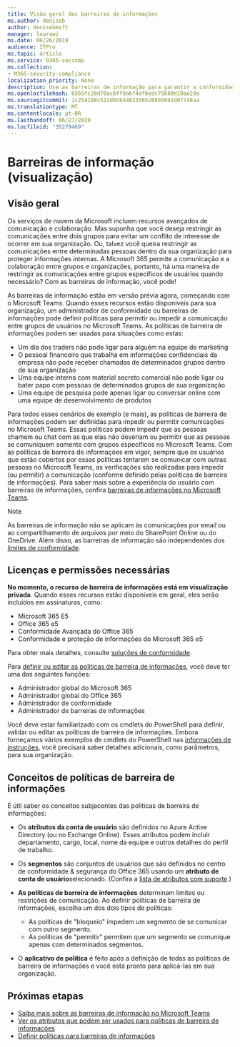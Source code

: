 ```yaml
---
title: Visão geral das barreiras de informações
ms.author: deniseb
author: denisebmsft
manager: laurawi
ms.date: 06/26/2019
audience: ITPro
ms.topic: article
ms.service: O365-seccomp
ms.collection:
- M365-security-compliance
localization_priority: None
description: Use as barreiras de informação para garantir a conformidade de comunicação usando o Microsoft Teams em sua organização.
ms.openlocfilehash: 6565fc28d70ac6ff9a6f4df6edc75b89d19ae29a
ms.sourcegitcommit: 1c254108c522d0cb44023565268b5041d07748aa
ms.translationtype: MT
ms.contentlocale: pt-BR
ms.lasthandoff: 06/27/2019
ms.locfileid: "35279469"
---
```

# <a name="information-barriers-preview"></a>Barreiras de informação (visualização)

## <a name="overview"></a>Visão geral

Os serviços de nuvem da Microsoft incluem recursos avançados de comunicação e colaboração. Mas suponha que você deseja restringir as comunicações entre dois grupos para evitar um conflito de interesse de ocorrer em sua organização. Ou, talvez você queira restringir as comunicações entre determinadas pessoas dentro da sua organização para proteger informações internas. A Microsoft 365 permite a comunicação e a colaboração entre grupos e organizações, portanto, há uma maneira de restringir as comunicações entre grupos específicos de usuários quando necessário? Com as barreiras de informação, você pode! 

As barreiras de informação estão em versão prévia agora, começando com o Microsoft Teams. Quando esses recursos estão disponíveis para sua organização, um administrador de conformidade ou barreiras de informações pode definir políticas para permitir ou impedir a comunicação entre grupos de usuários no Microsoft Teams. As políticas de barreira de informações podem ser usadas para situações como estas:

- Um dia dos traders não pode ligar para alguém na equipe de marketing
- O pessoal financeiro que trabalha em informações confidenciais da empresa não pode receber chamadas de determinados grupos dentro de sua organização
- Uma equipe interna com material secreto comercial não pode ligar ou bater papo com pessoas de determinados grupos de sua organização
- Uma equipe de pesquisa pode apenas ligar ou conversar online com uma equipe de desenvolvimento de produtos

Para todos esses cenários de exemplo (e mais), as políticas de barreira de informações podem ser definidas para impedir ou permitir comunicações no Microsoft Teams. Essas políticas podem impedir que as pessoas chamem ou chat com as que elas não deveriam ou permitir que as pessoas se comuniquem somente com grupos específicos no Microsoft Teams. Com as políticas de barreira de informações em vigor, sempre que os usuários que estão cobertos por essas políticas tentarem se comunicar com outras pessoas no Microsoft Teams, as verificações são realizadas para impedir (ou permitir) a comunicação (conforme definido pelas políticas de barreira de informações). Para saber mais sobre a experiência do usuário com barreiras de informações, confira [barreiras de informações no Microsoft Teams](https://docs.microsoft.com/MicrosoftTeams/information-barriers-in-teams).

> [!NOTE]
> As barreiras de informação não se aplicam às comunicações por email ou ao compartilhamento de arquivos por meio do SharePoint Online ou do OneDrive. Além disso, as barreiras de informação são independentes dos [limites de conformidade](set-up-compliance-boundaries.md).

## <a name="required-licenses-and-permissions"></a>Licenças e permissões necessárias

**No momento, o recurso de barreira de informações está em visualização privada**. Quando esses recursos estão disponíveis em geral, eles serão incluídos em assinaturas, como:

- Microsoft 365 E5
- Office 365 e5
- Conformidade Avançada do Office 365
- Conformidade e proteção de informações do Microsoft 365 e5

Para obter mais detalhes, consulte [soluções de conformidade](https://products.office.com/business/security-and-compliance/compliance-solutions).

Para [definir ou editar as políticas de barreira de informações](information-barriers-policies.md), você deve ter uma das seguintes funções:

- Administrador global do Microsoft 365
- Administrador global do Office 365
- Administrador de conformidade
- Administrador de barreiras de informações

Você deve estar familiarizado com os cmdlets do PowerShell para definir, validar ou editar as políticas de barreira de informações. Embora forneçamos vários exemplos de cmdlets do PowerShell nas [informações de instruções](information-barriers-policies.md), você precisará saber detalhes adicionais, como parâmetros, para sua organização.

## <a name="concepts-of-information-barrier-policies"></a>Conceitos de políticas de barreira de informações

É útil saber os conceitos subjacentes das políticas de barreira de informações:

- Os **atributos da conta de usuário** são definidos no Azure Active Directory (ou no Exchange Online). Esses atributos podem incluir departamento, cargo, local, nome da equipe e outros detalhes do perfil de trabalho. 

- Os **segmentos** são conjuntos de usuários que são definidos no centro de conformidade & segurança do Office 365 usando um **atributo de conta de usuário**selecionado. (Confira a [lista de atributos com suporte](information-barriers-attributes.md).) 

- **As políticas de barreira de informações** determinam limites ou restrições de comunicação. Ao definir políticas de barreira de informações, escolha um dos dois tipos de políticas:
    - As políticas de "bloqueio" impedem um segmento de se comunicar com outro segmento.
    - As políticas de "permitir" permitem que um segmento se comunique apenas com determinados segmentos.

- O **aplicativo de política** é feito após a definição de todas as políticas de barreira de informações e você está pronto para aplicá-las em sua organização.

## <a name="next-steps"></a>Próximas etapas

- [Saiba mais sobre as barreiras de informação no Microsoft Teams](https://docs.microsoft.com/MicrosoftTeams/information-barriers-in-teams)
- [Ver os atributos que podem ser usados para políticas de barreira de informações](information-barriers-attributes.md)
- [Definir políticas para barreiras de informações](information-barriers-policies.md) 

